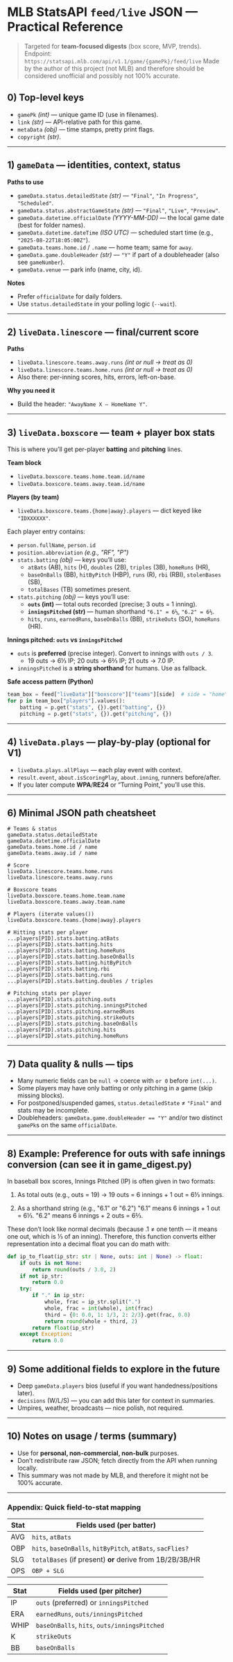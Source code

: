 # MLB StatsAPI `feed/live` JSON — Practical Reference

> Targeted for **team-focused digests** (box score, MVP, trends).
> Endpoint: `https://statsapi.mlb.com/api/v1.1/game/{gamePk}/feed/live`
> Made by the author of this project (not MLB) and therefore should be considered unofficial and possibly not 100% accurate.

## 0) Top-level keys

- `gamePk` _(int)_ — unique game ID (use in filenames).
- `link` _(str)_ — API-relative path for this game.
- `metaData` _(obj)_ — time stamps, pretty print flags.
- `copyright` _(str)_.

---

## 1) `gameData` — identities, context, status

**Paths to use**

- `gameData.status.detailedState` _(str)_ — `"Final"`, `"In Progress"`, `"Scheduled"`.
- `gameData.status.abstractGameState` _(str)_ — `"Final"`, `"Live"`, `"Preview"`.
- `gameData.datetime.officialDate` _(YYYY-MM-DD)_ — the local game date (best for folder names).
- `gameData.datetime.dateTime` _(ISO UTC)_ — scheduled start time (e.g., `"2025-08-22T18:05:00Z"`).
- `gameData.teams.home.id` / `.name` — home team; same for `away`.
- `gameData.game.doubleHeader` _(str)_ — `"Y"` if part of a doubleheader (also see `gameNumber`).
- `gameData.venue` — park info (name, city, id).

**Notes**

- Prefer `officialDate` for daily folders.
- Use `status.detailedState` in your polling logic (`--wait`).

---

## 2) `liveData.linescore` — final/current score

**Paths**

- `liveData.linescore.teams.away.runs` _(int or null → treat as 0)_
- `liveData.linescore.teams.home.runs` _(int or null → treat as 0)_
- Also there: per-inning scores, hits, errors, left-on-base.

**Why you need it**

- Build the header: `"AwayName X — HomeName Y"`.

---

## 3) `liveData.boxscore` — team + player box stats

This is where you’ll get per-player **batting** and **pitching** lines.

**Team block**

- `liveData.boxscore.teams.home.team.id/name`
- `liveData.boxscore.teams.away.team.id/name`

**Players (by team)**

- `liveData.boxscore.teams.{home|away}.players` — dict keyed like `"IDXXXXXX"`.

Each player entry contains:

- `person.fullName`, `person.id`
- `position.abbreviation` _(e.g., "RF", "P")_
- `stats.batting` _(obj)_ — keys you’ll use:
  - `atBats` (AB), `hits` (H), `doubles` (2B), `triples` (3B), `homeRuns` (HR),
  - `baseOnBalls` (BB), `hitByPitch` (HBP), `runs` (R), `rbi` (RBI), `stolenBases` (SB),
  - `totalBases` (TB) sometimes present.
- `stats.pitching` _(obj)_ — keys you’ll use:
  - **`outs` (int)** — total outs recorded (precise; 3 outs = 1 inning).
  - **`inningsPitched` (str)** — human shorthand `"6.1" = 6⅓`, `"6.2" = 6⅔`.
  - `hits`, `runs`, `earnedRuns`, `baseOnBalls` (BB), `strikeOuts` (SO), `homeRuns` (HR).

**Innings pitched: `outs` vs `inningsPitched`**

- `outs` is **preferred** (precise integer). Convert to innings with `outs / 3`.
  - 19 outs → 6⅓ IP; 20 outs → 6⅔ IP; 21 outs → 7.0 IP.
- `inningsPitched` is a **string shorthand** for humans. Use as fallback.

**Safe access pattern (Python)**

```python
team_box = feed["liveData"]["boxscore"]["teams"][side]  # side = "home"|"away"
for p in team_box["players"].values():
    batting = p.get("stats", {}).get("batting", {})
    pitching = p.get("stats", {}).get("pitching", {})
```

---

## 4) `liveData.plays` — play-by-play (optional for V1)

- `liveData.plays.allPlays` — each play event with context.
- `result.event`, `about.isScoringPlay`, `about.inning`, runners before/after.
- If you later compute **WPA**/**RE24** or “Turning Point,” you’ll use this.

---

## 6) Minimal JSON path cheatsheet

```text
# Teams & status
gameData.status.detailedState
gameData.datetime.officialDate
gameData.teams.home.id / name
gameData.teams.away.id / name

# Score
liveData.linescore.teams.home.runs
liveData.linescore.teams.away.runs

# Boxscore teams
liveData.boxscore.teams.home.team.name
liveData.boxscore.teams.away.team.name

# Players (iterate values())
liveData.boxscore.teams.{home|away}.players

# Hitting stats per player
...players[PID].stats.batting.atBats
...players[PID].stats.batting.hits
...players[PID].stats.batting.homeRuns
...players[PID].stats.batting.baseOnBalls
...players[PID].stats.batting.hitByPitch
...players[PID].stats.batting.rbi
...players[PID].stats.batting.runs
...players[PID].stats.batting.doubles / triples

# Pitching stats per player
...players[PID].stats.pitching.outs
...players[PID].stats.pitching.inningsPitched
...players[PID].stats.pitching.earnedRuns
...players[PID].stats.pitching.strikeOuts
...players[PID].stats.pitching.baseOnBalls
...players[PID].stats.pitching.hits
...players[PID].stats.pitching.homeRuns
```

---

## 7) Data quality & nulls — tips

- Many numeric fields can be `null` → coerce with `or 0` before `int(...)`.
- Some players may have only batting or only pitching in a game (skip missing blocks).
- For postponed/suspended games, `status.detailedState` ≠ `"Final"` and stats may be incomplete.
- Doubleheaders: `gameData.game.doubleHeader == "Y"` and/or two distinct `gamePk`s on the same `officialDate`.

---

## 8) Example: Preference for outs with safe innings conversion (can see it in game_digest.py)

In baseball box scores, Innings Pitched (IP) is often given in two formats:

1. As total outs (e.g., outs = 19)
   → 19 outs = 6 innings + 1 out = 6⅓ innings.

2. As a shorthand string (e.g., "6.1" or "6.2")
   "6.1" means 6 innings + 1 out = 6⅓.
   "6.2" means 6 innings + 2 outs = 6⅔.

These don’t look like normal decimals (because .1 ≠ one tenth — it means one out, which is ⅓ of an inning).
Therefore, this function converts either representation into a decimal float you can do math with:

```python
def ip_to_float(ip_str: str | None, outs: int | None) -> float:
    if outs is not None:
        return round(outs / 3.0, 2)
    if not ip_str:
        return 0.0
    try:
        if "." in ip_str:
            whole, frac = ip_str.split(".")
            whole, frac = int(whole), int(frac)
            third = {0: 0.0, 1: 1/3, 2: 2/3}.get(frac, 0.0)
            return round(whole + third, 2)
        return float(ip_str)
    except Exception:
        return 0.0
```

---

## 9) Some additional fields to explore in the future

- Deep `gameData.players` bios (useful if you want handedness/positions later).
- `decisions` (W/L/S) — you can add this later for context in summaries.
- Umpires, weather, broadcasts — nice polish, not required.

---

## 10) Notes on usage / terms (summary)

- Use for **personal, non-commercial, non-bulk** purposes.
- Don’t redistribute raw JSON; fetch directly from the API when running locally.
- This summary was not made by MLB, and therefore it might not be 100% accurate.

---

### Appendix: Quick field-to-stat mapping

| Stat | Fields used (per batter)                                   |
| ---- | ---------------------------------------------------------- |
| AVG  | `hits`, `atBats`                                           |
| OBP  | `hits`, `baseOnBalls`, `hitByPitch`, `atBats`, `sacFlies?` |
| SLG  | `totalBases` (if present) **or** derive from 1B/2B/3B/HR   |
| OPS  | `OBP + SLG`                                                |

| Stat | Fields used (per pitcher)                    |
| ---- | -------------------------------------------- |
| IP   | `outs` (preferred) or `inningsPitched`       |
| ERA  | `earnedRuns`, `outs/inningsPitched`          |
| WHIP | `baseOnBalls`, `hits`, `outs/inningsPitched` |
| K    | `strikeOuts`                                 |
| BB   | `baseOnBalls`                                |

